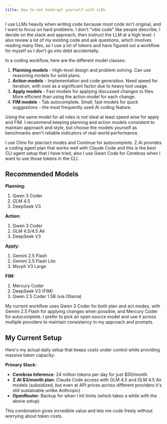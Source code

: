 ```yaml
---
title: How to not bankrupt yourself with LLMs
---
```


I use LLMs heavily when writing code because most code isn't original, and I want to focus on hard problems. I don't "vibe code" like people describe, I decide on the stack and approach, then instruct the LLM at a high level. I also review a lot of my existing code and ask questions, which involves reading many files, so I use a lot of tokens and have figured out a workflow for myself so I don't go into debt accidentally.

In a coding workflow, here are the different model classes:

1.  **Planning models** - High-level design and problem solving. Can use reasoning models for solid plans.
2.  **Action models** - Implementation and code generation. Need speed for iteration, with cost as a significant factor due to heavy tool usage.
3.  **Apply models** - Fast models for applying discussed changes to files. More efficient than using the action model for each change.
4.  **FIM models** - Tab autocomplete. Small, fast models for quick suggestions - the most frequently used AI coding feature.

Using the same model for all roles is not ideal at least speed wise for apply and FIM. I recommend keeping planning and action models consistent to maintain approach and style, but choose the models yourself as benchmarks aren't reliable indicators of real-world performance.

I use Cline for plan/act modes and Continue for autocomplete. Z.AI provides a coding agent plan that works well with Claude Code and this is the best CLI agent setup that I have tried, also I use Qwen Code for Cerebras when I want to use those tokens in the CLI.

## Recommended Models

**Planning:**
1. Qwen 3 Coder
2. GLM 4.5
3. DeepSeek V3

**Action:**
1. Qwen 3 Coder
2. GLM 4.5/4.5 Air
3. DeepSeek V3

**Apply:**
1. Gemini 2.5 Flash
2. Gemini 2.5 Flash Lite
3. Morph V3 Large

**FIM:**
1. Mercury Coder
2. DeepSeek V3 (FIM)
3. Qwen 2.5 Coder 1.5B (via Ollama)

My current workflow uses Qwen 3 Coder for both plan and act modes, with Gemini 2.5 Flash for applying changes when possible, and Mercury Coder for autocomplete. I prefer to pick an open source model and use it across multiple providers to maintain consistency in my approach and prompts.

## My Current Setup

Here's my actual daily setup that keeps costs under control while providing massive token capacity:

**Primary Stack:**
- **Cerebras Inference**: 24 million tokens per day for just $50/month
- **Z.AI $3/month plan**: Claude Code access with GLM 4.5 and GLM 4.5 Air models (subsidized, but even at API prices across different providers it's still sustainable unlike Anthropic)
- **OpenRouter**: Backup for when I hit limits (which takes a while with the above setup)

This combination gives incredible value and lets me code freely without worrying about token costs.

